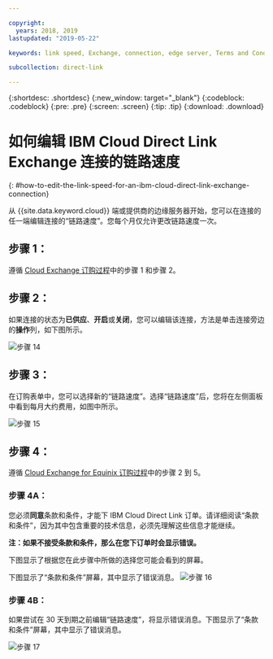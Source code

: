 ```yaml
---

copyright:
  years: 2018, 2019
lastupdated: "2019-05-22"

keywords: link speed, Exchange, connection, edge server, Terms and Conditions

subcollection: direct-link

---
```


{:shortdesc: .shortdesc}
{:new_window: target="_blank"}
{:codeblock: .codeblock}
{:pre: .pre}
{:screen: .screen}
{:tip: .tip}
{:download: .download}

# 如何编辑 IBM Cloud Direct Link Exchange 连接的链路速度
{: #how-to-edit-the-link-speed-for-an-ibm-cloud-direct-link-exchange-connection}

从 {{site.data.keyword.cloud}} 端或提供商的边缘服务器开始，您可以在连接的任一端编辑连接的“链路速度”。您每个月仅允许更改链路速度一次。

## 步骤 1： 

遵循 [Cloud Exchange 订购过程](/docs/infrastructure/direct-link?topic=direct-link-provisioning-ibm-cloud-direct-link-exchange)中的步骤 1 和步骤 2。

## 步骤 2：

如果连接的状态为**已供应**、**开启**或**关闭**，您可以编辑该连接，方法是单击连接旁边的**操作**列，如下图所示。

![步骤 14](/images/PSRL-Step2.png)

## 步骤 3：

在订购表单中，您可以选择新的“链路速度”。选择“链路速度”后，您将在左侧面板中看到每月大约费用，如图中所示。

![步骤 15](/images/PSRL-Step3.png)


## 步骤 4：

遵循 [Cloud Exchange for Equinix 订购过程](/docs/infrastructure/direct-link?topic=direct-link-provisioning-ibm-cloud-direct-link-exchange-for-equinix)中的步骤 2 到 5。

### 步骤 4A：
您必须**同意**条款和条件，才能下 IBM Cloud Direct Link 订单。请详细阅读“条款和条件”，因为其中包含重要的技术信息，必须先理解这些信息才能继续。 

**注：如果不接受条款和条件，那么在您下订单时会显示错误。**

下图显示了根据您在此步骤中所做的选择您可能会看到的屏幕。

下图显示了“条款和条件”屏幕，其中显示了错误消息。
![步骤 16](/images/PSRL-Step4A.png)

### 步骤 4B：
如果尝试在 30 天到期之前编辑“链路速度”，将显示错误消息。下图显示了“条款和条件”屏幕，其中显示了错误消息。

![步骤 17](/images/PSRL-Step4B.png)

